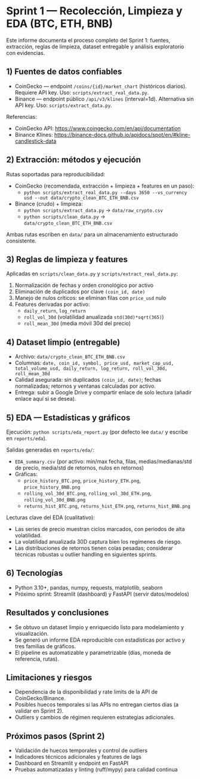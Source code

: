 # Sprint 1 — Recolección, Limpieza y EDA (BTC, ETH, BNB)

Este informe documenta el proceso completo del Sprint 1: fuentes, extracción, reglas de limpieza, dataset entregable y análisis exploratorio con evidencias.

## 1) Fuentes de datos confiables
- CoinGecko — endpoint `/coins/{id}/market_chart` (históricos diarios). Requiere API key. Uso: `scripts/extract_real_data.py`.
- Binance — endpoint público `/api/v3/klines` (interval=1d). Alternativa sin API key. Uso: `scripts/extract_data.py`.

Referencias:
- CoinGecko API: https://www.coingecko.com/en/api/documentation
- Binance Klines: https://binance-docs.github.io/apidocs/spot/en/#kline-candlestick-data

## 2) Extracción: métodos y ejecución
Rutas soportadas para reproducibilidad:
- CoinGecko (recomendada, extracción + limpieza + features en un paso):
  - `python scripts/extract_real_data.py --days 3650 --vs_currency usd --out data/crypto_clean_BTC_ETH_BNB.csv`
- Binance (crudo) + limpieza:
  - `python scripts/extract_data.py` → `data/raw_crypto.csv`
  - `python scripts/clean_data.py` → `data/crypto_clean_BTC_ETH_BNB.csv`

Ambas rutas escriben en `data/` para un almacenamiento estructurado consistente.

## 3) Reglas de limpieza y features
Aplicadas en `scripts/clean_data.py` y `scripts/extract_real_data.py`:
1. Normalización de fechas y orden cronológico por activo
2. Eliminación de duplicados por clave `(coin_id, date)`
3. Manejo de nulos críticos: se eliminan filas con `price_usd` nulo
4. Features derivadas por activo:
   - `daily_return`, `log_return`
   - `roll_vol_30d` (volatilidad anualizada `std(30d)*sqrt(365)`)
   - `roll_mean_30d` (media móvil 30d del precio)

## 4) Dataset limpio (entregable)
- Archivo: `data/crypto_clean_BTC_ETH_BNB.csv`
- Columnas: `date, coin_id, symbol, price_usd, market_cap_usd, total_volume_usd, daily_return, log_return, roll_vol_30d, roll_mean_30d`
- Calidad asegurada: sin duplicados `(coin_id, date)`; fechas normalizadas; retornos y ventanas calculadas por activo.
- Entrega: subir a Google Drive y compartir enlace de solo lectura (añadir enlace aquí si se desea).

## 5) EDA — Estadísticas y gráficos
Ejecución: `python scripts/eda_report.py` (por defecto lee `data/` y escribe en `reports/eda`).

Salidas generadas en `reports/eda/`:
- `EDA_summary.csv` (por activo: min/max fecha, filas, medias/medianas/std de precio, media/std de retornos, nulos en retornos)
- Gráficas:
  - `price_history_BTC.png`, `price_history_ETH.png`, `price_history_BNB.png`
  - `rolling_vol_30d_BTC.png`, `rolling_vol_30d_ETH.png`, `rolling_vol_30d_BNB.png`
  - `returns_hist_BTC.png`, `returns_hist_ETH.png`, `returns_hist_BNB.png`

Lecturas clave del EDA (cualitativo):
- Las series de precio muestran ciclos marcados, con periodos de alta volatilidad.
- La volatilidad anualizada 30D captura bien los regímenes de riesgo.
- Las distribuciones de retornos tienen colas pesadas; considerar técnicas robustas u outlier handling en siguientes sprints.

## 6) Tecnologías
- Python 3.10+, pandas, numpy, requests, matplotlib, seaborn
- Próximo sprint: Streamlit (dashboard) y FastAPI (servir datos/modelos)

## Resultados y conclusiones
- Se obtuvo un dataset limpio y enriquecido listo para modelamiento y visualización.
- Se generó un informe EDA reproducible con estadísticas por activo y tres familias de gráficos.
- El pipeline es automatizable y parametrizable (días, moneda de referencia, rutas).

## Limitaciones y riesgos
- Dependencia de la disponibilidad y rate limits de la API de CoinGecko/Binance.
- Posibles huecos temporales si las APIs no entregan ciertos días (a validar en Sprint 2).
- Outliers y cambios de régimen requieren estrategias adicionales.

## Próximos pasos (Sprint 2)
- Validación de huecos temporales y control de outliers
- Indicadores técnicos adicionales y features de lags
- Dashboard en Streamlit y endpoint en FastAPI
- Pruebas automatizadas y linting (ruff/mypy) para calidad continua
